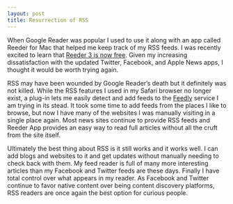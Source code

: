 ```yaml
---
layout: post
title: Resurrection of RSS
---
```

When Google Reader was popular I used to use it along with an app called Reeder for Mac that helped me keep track of my RSS feeds. I was recently excited to learn that [Reeder 3 is now free](http://reederapp.com). Given my increasing dissatisfaction with the updated Twitter, Facebook, and Apple News apps, I thought it would be worth trying again.

RSS may have been wounded by Google Reader’s death but it definitely was not killed. While the RSS features I used in my Safari browser no longer exist, a plug-in lets me easily detect and add feeds to the [Feedly](https://feedly.com/) service I am trying in its stead. It took some time to add feeds from the places I like to browse, but now I have many of the websites I was manually visiting in a single place again. Most news sites continue to provide RSS feeds and Reeder App provides an easy way to read full articles without all the cruft from the site itself.

Ultimately the best thing about RSS is it still works and it works well. I can add blogs and websites to it and get updates without manually needing to check back with them. My feed reader is full of many more interesting articles than my Facebook and Twitter feeds are these days. Finally I have total control over what appears in my reader. As Facebook and Twitter continue to favor native content over being content discovery platforms, RSS readers are once again the best option for curious people.
